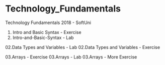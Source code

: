 # Technology_Fundamentals

Technology Fundamentals 2018 - SoftUni

01. Intro and Basic Syntax - Exercise
01. Intro-and-Basic-Syntax - Lab

02.Data Types and Variables - Lab
02.Data Types and Variables - Exercise

03.Arrays - Exercise
03.Arrays - Lab
03.Arrays - More Exercise

